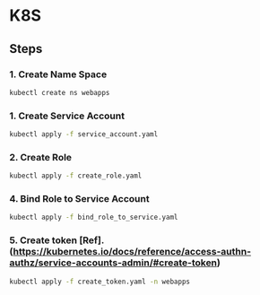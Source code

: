 # K8S

## Steps

### 1. Create Name Space
```bash
kubectl create ns webapps
```

### 1. Create Service Account
```bash
kubectl apply -f service_account.yaml
```

### 2. Create Role
```bash
kubectl apply -f create_role.yaml
```

### 4. Bind Role to Service Account
```bash
kubectl apply -f bind_role_to_service.yaml
```

### 5. Create token [Ref].(https://kubernetes.io/docs/reference/access-authn-authz/service-accounts-admin/#create-token)
```bash
kubectl apply -f create_token.yaml -n webapps
```